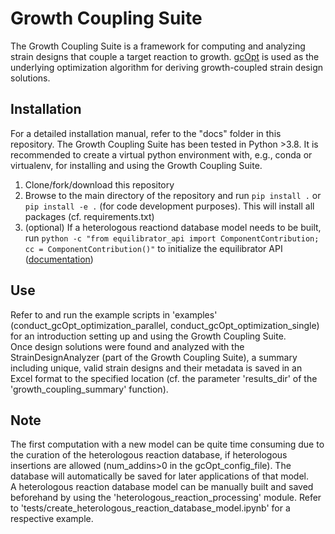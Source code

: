 # Growth Coupling Suite
The Growth Coupling Suite is a framework for computing and analyzing strain designs that couple a target reaction to growth. [gcOpt](https://bmcbioinformatics.biomedcentral.com/articles/10.1186/s12859-019-2946-7) is used as the underlying optimization algorithm for deriving growth-coupled strain design solutions.  

## Installation
For a detailed installation manual, refer to the "docs" folder in this repository. The Growth Coupling Suite has been tested in Python >3.8. It is recommended to create a virtual python environment with, e.g., conda or virtualenv, for installing and using the Growth Coupling Suite.
1. Clone/fork/download this repository
2. Browse to the main directory of the repository and run `pip install .` or `pip install -e .` (for code development purposes). This will install all packages (cf. requirements.txt)
3. (optional) If a heterologous reactiond database model needs to be built, run `python -c "from equilibrator_api import ComponentContribution; cc = ComponentContribution()"` to initialize the equilibrator API ([documentation](https://equilibrator.readthedocs.io/en/latest/index.html))

## Use
Refer to and run the example scripts in 'examples' (conduct_gcOpt_optimization_parallel, conduct_gcOpt_optimization_single) for an introduction setting up and using the Growth Coupling Suite.  
Once design solutions were found and analyzed with the StrainDesignAnalyzer (part of the Growth Coupling Suite), a summary including unique, valid strain designs and their metadata is saved in an Excel format to the specified location (cf. the parameter 'results_dir' of the 'growth_coupling_summary' function). 

## Note  
The first computation with a new model can be quite time consuming due to the curation of the heterologous reaction database, if heterologous insertions are allowed (num_addins>0 in the gcOpt_config_file). The database will automatically be saved for later applications of that model.  
A heterologous reaction database model can be manually built and saved beforehand by using the 'heterologous_reaction_processing' module. Refer to 'tests/create_heterologous_reaction_database_model.ipynb' for a respective example.
